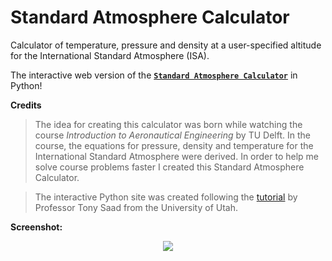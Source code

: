 # Standard Atmosphere Calculator

Calculator of temperature, pressure and density at a user-specified altitude for the International Standard Atmosphere (ISA).

The interactive web version of the [**`Standard Atmosphere Calculator`**](https://kamilazdybal.github.io/standard-atmosphere-calculator/standard-atmosphere-calculator.html) in Python!

**Credits**

> The idea for creating this calculator was born while watching the course *Introduction to Aeronautical Engineering* by TU Delft. In the course, the equations for pressure, density and temperature for the International Standard Atmosphere were derived. In order to help me solve course problems faster I created this Standard Atmosphere Calculator.

> The interactive Python site was created following the [tutorial](http://www.tonysaad.net/code/convert-interactive-jupyter-notebook-into-a-website/) by Professor Tony Saad from the University of Utah.

**Screenshot:**

<p align="center">
  <img src="https://github.com/kamilazdybal/standard-atmosphere-calculator/raw/master/SAC.png">
</p>
